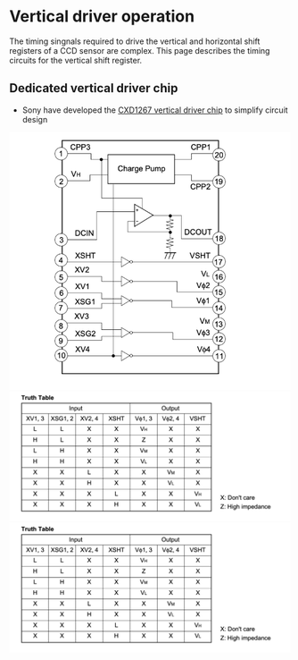 # Vertical driver operation

The timing singnals required to drive the vertical and horizontal shift registers of a CCD sensor are complex. This page describes the timing
circuits for the vertical shift register.

## Dedicated vertical driver chip

* Sony have developed the [CXD1267 vertical driver chip]() to simplify circuit design

![CXD1267 block diagram](cxd1267_blk_diagram.png)
![CXD1267 truth table](cxd1267_truth_table.png)
![CXD1267 in camera](cxd1267_truth_table.png)
